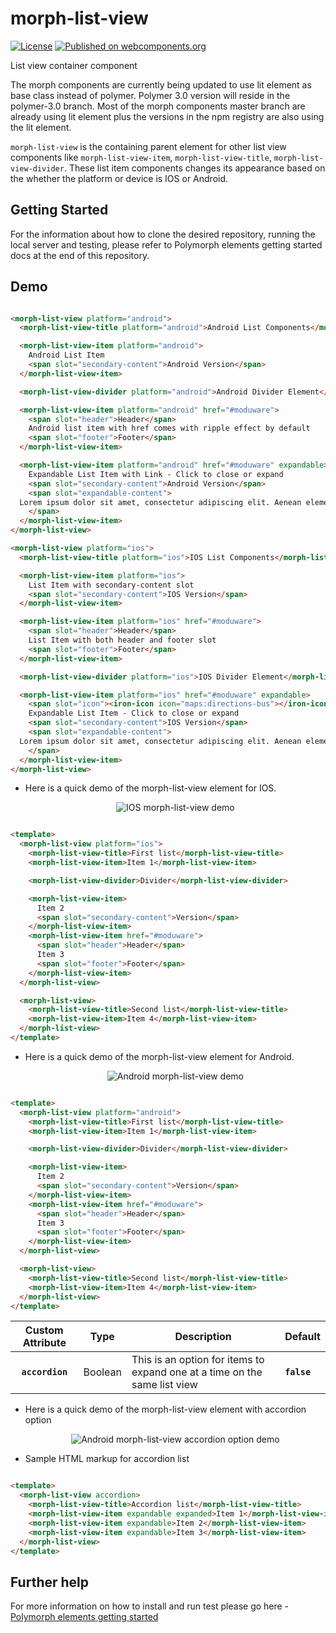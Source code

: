 # morph-list-view

[![License](https://img.shields.io/badge/License-Apache%202.0-blue.svg)](https://opensource.org/licenses/Apache-2.0) [![Published on webcomponents.org](https://img.shields.io/badge/webcomponents.org-published-blue.svg)](https://www.webcomponents.org/element/PolymerElements/paper-progress)

List view container component

The morph components are currently being updated to use lit element as base class instead of polymer. Polymer 3.0 version will reside in the polymer-3.0 branch. Most of the morph components master branch are already using lit element plus the versions in the npm registry are also using the lit element.

`morph-list-view` is the containing parent element for other list view components like `morph-list-view-item`, `morph-list-view-title`, `morph-list-view-divider`. These list item components changes its appearance based on the whether the platform or device is IOS or Android.

## Getting Started

For the information about how to clone the desired repository, running the local server and testing, please refer to Polymorph elements getting started docs at the end of this repository.

## Demo

<!---

```
<custom-element-demo>
  <template>
    <script src="../webcomponentsjs/webcomponents-lite.js"></script>
    <link rel="import" href="../morph-list-view-item/morph-list-view-item.html">
    <link rel="import" href="../morph-list-view-title/morph-list-view-title.html">
    <link rel="import" href="../morph-list-view-divider/morph-list-view-divider.html">
    <link rel="import" href="../iron-icons/maps-icons.html">
    <link rel="import" href="morph-list-view.html">
    <style>
      html {
        background-color: #eff0f4;
      }
    </style>
    <next-code-block></next-code-block>
  </template>
</custom-element-demo>

```

-->

```html

<morph-list-view platform="android">
  <morph-list-view-title platform="android">Android List Components</morph-list-view-title>

  <morph-list-view-item platform="android">
    Android List Item
    <span slot="secondary-content">Android Version</span>
  </morph-list-view-item>

  <morph-list-view-divider platform="android">Android Divider Element</morph-list-view-divider>

  <morph-list-view-item platform="android" href="#moduware">
    <span slot="header">Header</span>
    Android list item with href comes with ripple effect by default
    <span slot="footer">Footer</span>
  </morph-list-view-item>

  <morph-list-view-item platform="android" href="#moduware" expandable>
    Expandable List Item with Link - Click to close or expand
    <span slot="secondary-content">Android Version</span>
    <span slot="expandable-content">
  Lorem ipsum dolor sit amet, consectetur adipiscing elit. Aenean elementum id neque nec commodo. Sed vel justo at turpis laoreet pellentesque quis sed lorem. Integer semper arcu nibh, non mollis arcu tempor vel. Sed pharetra tortor vitae est rhoncus, vel congue dui sollicitudin. Donec eu arcu dignissim felis viverra blandit suscipit eget ipsum.
    </span>
  </morph-list-view-item>
</morph-list-view>

<morph-list-view platform="ios">
  <morph-list-view-title platform="ios">IOS List Components</morph-list-view-title>

  <morph-list-view-item platform="ios">
    List Item with secondary-content slot
    <span slot="secondary-content">IOS Version</span>
  </morph-list-view-item>

  <morph-list-view-item platform="ios" href="#moduware">
    <span slot="header">Header</span>
    List Item with both header and footer slot
    <span slot="footer">Footer</span>
  </morph-list-view-item>

  <morph-list-view-divider platform="ios">IOS Divider Element</morph-list-view-divider>

  <morph-list-view-item platform="ios" href="#moduware" expandable>
    <span slot="icon"><iron-icon icon="maps:directions-bus"></iron-icon></span>
    Expandable List Item - Click to close or expand
    <span slot="secondary-content">IOS Version</span>
    <span slot="expandable-content">
  Lorem ipsum dolor sit amet, consectetur adipiscing elit. Aenean elementum id neque nec commodo. Sed vel justo at turpis laoreet pellentesque quis sed lorem. Integer semper arcu nibh, non mollis arcu tempor vel. Sed pharetra tortor vitae est rhoncus, vel congue dui sollicitudin. Donec eu arcu dignissim felis viverra blandit suscipit eget ipsum.
    </span>
  </morph-list-view-item>
</morph-list-view>

```

- Here is a quick demo of the morph-list-view element for IOS.

  <p align="center">
    <img src="https://github.com/moduware/morph-list-view/blob/master/demo-images/ios-demo.png?raw=true" alt="IOS morph-list-view demo"/>
  </p>

```html

<template>
  <morph-list-view platform="ios">
    <morph-list-view-title>First list</morph-list-view-title>
    <morph-list-view-item>Item 1</morph-list-view-item>

    <morph-list-view-divider>Divider</morph-list-view-divider>

    <morph-list-view-item>
      Item 2
      <span slot="secondary-content">Version</span> 
    </morph-list-view-item>
    <morph-list-view-item href="#moduware">
      <span slot="header">Header</span>
      Item 3
      <span slot="footer">Footer</span>
    </morph-list-view-item>
  </morph-list-view>

  <morph-list-view>
    <morph-list-view-title>Second list</morph-list-view-title>
    <morph-list-view-item>Item 4</morph-list-view-item>
  </morph-list-view>
</template>

```

- Here is a quick demo of the morph-list-view element for Android.

  <p align="center">
    <img src="https://github.com/moduware/morph-list-view/blob/master/demo-images/android-demo.png?raw=true" alt="Android morph-list-view demo"/>
  </p>

```html

<template>
  <morph-list-view platform="android">
    <morph-list-view-title>First list</morph-list-view-title>
    <morph-list-view-item>Item 1</morph-list-view-item>

    <morph-list-view-divider>Divider</morph-list-view-divider>

    <morph-list-view-item>
      Item 2
      <span slot="secondary-content">Version</span> 
    </morph-list-view-item>
    <morph-list-view-item href="#moduware">
      <span slot="header">Header</span>
      Item 3
      <span slot="footer">Footer</span>
    </morph-list-view-item>
  </morph-list-view>

  <morph-list-view>
    <morph-list-view-title>Second list</morph-list-view-title>
    <morph-list-view-item>Item 4</morph-list-view-item>
  </morph-list-view>
</template>

```

|     Custom Attribute    |   Type  | Description                                                                                   | Default        |
|:-----------------------:|:-------:|-----------------------------------------------------------------------------------------------|----------------|
|      **`accordion`**    | Boolean | This is an option for items to expand one at a time on the same list view                     | **`false`**    |

- Here is a quick demo of the morph-list-view element with accordion option

  <p align="center">
    <img src="https://github.com/moduware/morph-list-view/blob/master/demo-images/list-view-accordion.gif?raw=true" alt="Android morph-list-view accordion option demo"/>
  </p>

- Sample HTML markup for accordion list

```html

<template>
  <morph-list-view accordion>
    <morph-list-view-title>Accordion list</morph-list-view-title>
    <morph-list-view-item expandable expanded>Item 1</morph-list-view-item>
    <morph-list-view-item expandable>Item 2</morph-list-view-item>
    <morph-list-view-item expandable>Item 3</morph-list-view-item>
  </morph-list-view>
</template>

```

## Further help

For more information on how to install and run test please go here - [Polymorph elements getting started]

[Polymorph elements getting started]: https://github.com/moduware/polymorph-components/blob/master/INFO.md
